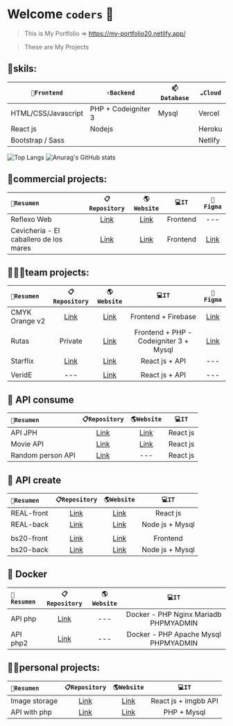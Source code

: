 # Welcome `coders` 👋

> This is My Portfolio => https://my-portfolio20.netlify.app/

> These are My Projects

## 🔭skils:

| `🔭Frontend` | `⚡Backend` | `📫Database` | `☁️Cloud` |
| ------ | ------ | ------ | ------ |
| HTML/CSS/Javascript | PHP + Codeigniter 3 | Mysql | Vercel |
| React js | Nodejs |  | Heroku |
| Bootstrap / Sass |  |  | Netlify |

![Top Langs](https://github-readme-stats.vercel.app/api/top-langs/?username=storres20&layout=compact&theme=radical&hide=hack,dockerfile,shell,ejs&langs_count=10) ![Anurag's GitHub stats](https://github-readme-stats.vercel.app/api?username=storres20&count_private=true&show_icons=true&theme=radical&hide=stars,commits)


## 💼commercial projects:

|`🚀Resumen` | `📋Repository` | `🌎Website` | `💻IT` | `🎨Figma` |
| :------ | :------: | :------: | :------: | :------: |
| Reflexo Web | [Link](https://github.com/storres20/reflexoWeb "Link") | [Link](https://reflexoweb.netlify.app/ "https://reflexoweb.netlify.app/") | Frontend | --- |
| Cevicheria - El caballero de los mares | [Link](https://github.com/storres20/elcaballerosingle "Link") | [Link](https://elcaballerosingle.netlify.app/) | Frontend | [Link](https://www.figma.com/file/li6agWiNyBh7ptkjsp9aWR/cebicheria?node-id=0%3A1 "Link") |



## 👨‍👦‍👦team projects:
|`🚀Resumen` | `📋Repository` | `🌎Website` | `💻IT` | `🎨Figma` |
| :------ | :------: | :------: | :------: | :------: |
| CMYK Orange v2 | [Link](https://github.com/storres20/cmyk-orange-v2 "Link") | [Link](https://cmyk-orange-v2.netlify.app/) | Frontend + Firebase | [Link](https://www.figma.com/file/6PfcEJtVOg1H9ot4owLjNl/ColabOrange-CMYK-fork?node-id=0%3A1 "Link") |
| Rutas | Private | [Link](https://rutav22.herokuapp.com/) | Frontend + PHP - Codeigniter 3 + Mysql | [Link](https://www.figma.com/file/CV0BmYQEau9bLiV9oFfMqj/Rutas?node-id=0%3A1 "Link") |
| Starflix | [Link](https://github.com/storres20/starflix "Link") | [Link](https://starflix-v2.netlify.app/) | React js + API | --- |
|  |  |  |  |
| VeridE | --- | [Link](https://veride.netlify.app/) | React js + API | --- |


## 🧩 API consume

|`🚀Resumen` | `📋Repository` | `🌎Website` | `💻IT` |
| :------ | :------: | :------: | :------: |
| API JPH | [Link](https://github.com/storres20/api-jph "Link") | [Link](https://api-jph.netlify.app/ "https://api-jph.netlify.app/") | React js |
| Movie API | [Link](https://github.com/storres20/movies-react "Link") | [Link](https://moviesx7.netlify.app/ "https://moviesx7.netlify.app/") | React js |
| Random person API | [Link](https://github.com/storres20/random "Link") | --- | React js |


## 🧩 API create

|`🚀Resumen` | `📋Repository` | `🌎Website` | `💻IT` |
| :------ | :------: | :------: | :------: |
| REAL-front | [Link](https://github.com/storres20/REAL-front "Link") | [Link](https://crudreal.netlify.app/ "https://crudreal.netlify.app/") | React js |
| REAL-back | [Link](https://github.com/storres20/REAL-back "Link") | [Link](https://apicrudreal.herokuapp.com/api/products "https://apicrudreal.herokuapp.com/api/products") | Node js + Mysql |
|  |  |  |  |
| bs20-front | [Link](https://github.com/storres20/bs20-front "Link") | [Link](https://bs20-front.netlify.app/) | Frontend |
| bs20-back | [Link](https://github.com/storres20/bs20-back "Link") | [Link](https://bs20-back.vercel.app/) | Node js + Mysql |


## 🐳 Docker

|`🚀Resumen` | `📋Repository` | `🌎Website` | `💻IT` |
| :------ | :------: | :------: | :------: |
| API php | [Link](https://github.com/storres20/apiphp "Link") | --- | Docker - PHP Nginx Mariadb PHPMYADMIN |
| API php2 | [Link](https://github.com/storres20/apiphp2 "Link") | --- | Docker - PHP Apache Mysql PHPMYADMIN |


## 👨‍💻personal projects:

|`🚀Resumen` | `📋Repository` | `🌎Website` | `💻IT` |
| :------ | :------: | :------: | :------: |
| Image storage | [Link](https://github.com/storres20/IMGBB-storage "Link") | [Link](https://imgbb-storage.netlify.app/) | React js + imgbb API |
| API with php | [Link](https://github.com/storres20/apiphp3 "Link") | [Link](https://apiphp3.herokuapp.com/) | PHP + Mysql |


<!--
**storres20/storres20** is a ✨ _special_ ✨ repository because its `README.md` (this file) appears on your GitHub profile.

Here are some ideas to get you started:

- 🔭 I’m currently working on ...
- 🌱 I’m currently learning ...
- 👯 I’m looking to collaborate on ...
- 🤔 I’m looking for help with ...
- 💬 Ask me about ...
- 📫 How to reach me: ...
- 😄 Pronouns: ...
- ⚡ Fun fact: ...
-->
